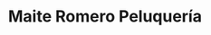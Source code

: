 ---
title: "Maite Romero Peluquería"
url: /amorebieta-etxano/maite-romero-peluqueria/
shop: peluquería
---